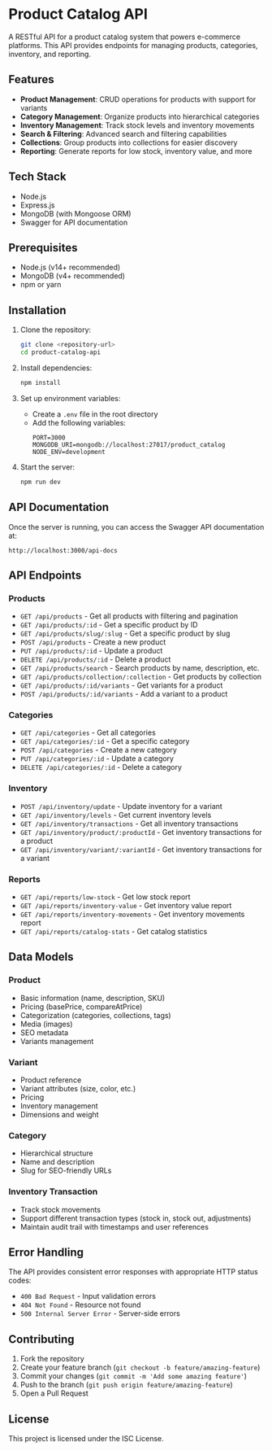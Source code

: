 # Product Catalog API

A RESTful API for a product catalog system that powers e-commerce platforms. This API provides endpoints for managing products, categories, inventory, and reporting.

## Features

- **Product Management**: CRUD operations for products with support for variants
- **Category Management**: Organize products into hierarchical categories
- **Inventory Management**: Track stock levels and inventory movements
- **Search & Filtering**: Advanced search and filtering capabilities
- **Collections**: Group products into collections for easier discovery
- **Reporting**: Generate reports for low stock, inventory value, and more

## Tech Stack

- Node.js
- Express.js
- MongoDB (with Mongoose ORM)
- Swagger for API documentation

## Prerequisites

- Node.js (v14+ recommended)
- MongoDB (v4+ recommended)
- npm or yarn

## Installation

1. Clone the repository:
   ```bash
   git clone <repository-url>
   cd product-catalog-api
   ```

2. Install dependencies:
   ```bash
   npm install
   ```

3. Set up environment variables:
   - Create a `.env` file in the root directory
   - Add the following variables:
     ```
     PORT=3000
     MONGODB_URI=mongodb://localhost:27017/product_catalog
     NODE_ENV=development
     ```

4. Start the server:
   ```bash
   npm run dev
   ```

## API Documentation

Once the server is running, you can access the Swagger API documentation at:
```
http://localhost:3000/api-docs
```

## API Endpoints

### Products

- `GET /api/products` - Get all products with filtering and pagination
- `GET /api/products/:id` - Get a specific product by ID
- `GET /api/products/slug/:slug` - Get a specific product by slug
- `POST /api/products` - Create a new product
- `PUT /api/products/:id` - Update a product
- `DELETE /api/products/:id` - Delete a product
- `GET /api/products/search` - Search products by name, description, etc.
- `GET /api/products/collection/:collection` - Get products by collection
- `GET /api/products/:id/variants` - Get variants for a product
- `POST /api/products/:id/variants` - Add a variant to a product

### Categories

- `GET /api/categories` - Get all categories
- `GET /api/categories/:id` - Get a specific category
- `POST /api/categories` - Create a new category
- `PUT /api/categories/:id` - Update a category
- `DELETE /api/categories/:id` - Delete a category

### Inventory

- `POST /api/inventory/update` - Update inventory for a variant
- `GET /api/inventory/levels` - Get current inventory levels
- `GET /api/inventory/transactions` - Get all inventory transactions
- `GET /api/inventory/product/:productId` - Get inventory transactions for a product
- `GET /api/inventory/variant/:variantId` - Get inventory transactions for a variant

### Reports

- `GET /api/reports/low-stock` - Get low stock report
- `GET /api/reports/inventory-value` - Get inventory value report
- `GET /api/reports/inventory-movements` - Get inventory movements report
- `GET /api/reports/catalog-stats` - Get catalog statistics

## Data Models

### Product
- Basic information (name, description, SKU)
- Pricing (basePrice, compareAtPrice)
- Categorization (categories, collections, tags)
- Media (images)
- SEO metadata
- Variants management

### Variant
- Product reference
- Variant attributes (size, color, etc.)
- Pricing
- Inventory management
- Dimensions and weight

### Category
- Hierarchical structure
- Name and description
- Slug for SEO-friendly URLs

### Inventory Transaction
- Track stock movements
- Support different transaction types (stock in, stock out, adjustments)
- Maintain audit trail with timestamps and user references

## Error Handling

The API provides consistent error responses with appropriate HTTP status codes:

- `400 Bad Request` - Input validation errors
- `404 Not Found` - Resource not found
- `500 Internal Server Error` - Server-side errors

## Contributing

1. Fork the repository
2. Create your feature branch (`git checkout -b feature/amazing-feature`)
3. Commit your changes (`git commit -m 'Add some amazing feature'`)
4. Push to the branch (`git push origin feature/amazing-feature`)
5. Open a Pull Request

## License

This project is licensed under the ISC License.